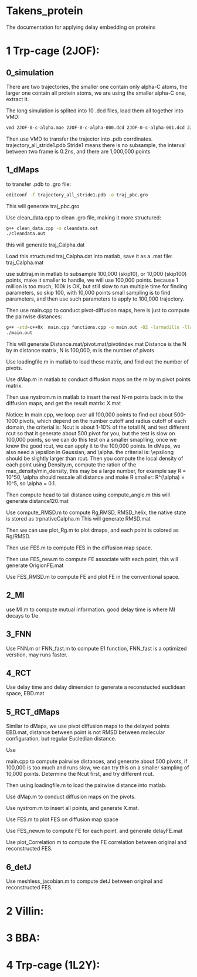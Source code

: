 # Takens_protein
The documentation for applying delay embedding on proteins

# 1 Trp-cage (2JOF): 

## 0_simulation

There are two trajectories, the smaller one contain only alpha-C atoms, the larger one contain all protein atoms, we are using the smaller alpha-C one, extract it.

The long simulation is splited into 10 .dcd files, load them all together into VMD:

```bash
vmd 2JOF-0-c-alpha.mae 2JOF-0-c-alpha-000.dcd 2JOF-0-c-alpha-001.dcd 2JOF-0-c-alpha-002.dcd 2JOF-0-c-alpha-003.dcd 2JOF-0-c-alpha-004.dcd 2JOF-0-c-alpha-005.dcd 2JOF-0-c-alpha-006.dcd 2JOF-0-c-alpha-007.dcd 2JOF-0-c-alpha-008.dcd 2JOF-0-c-alpha-009.dcd 2JOF-0-c-alpha-010.dcd
```

Then use VMD to transfer the trajector into .pdb corrdinates. trajectory_all_stride1.pdb
Stride1 means there is no subsample, the interval between two frame is 0.2ns, and there are 1,000,000 points


## 1_dMaps

to transfer .pdb to .gro file:
```bash
editconf -f trajectory_all_stride1.pdb -o traj_pbc.gro
```
This will generate traj_pbc.gro

Use clean_data.cpp to clean .gro file, making it more structured:
```bash
g++ clean_data.cpp -o cleandata.out
./cleandata.out
```
this will generate traj_Calpha.dat

Load this structured traj_Calpha.dat into matlab, save it as a .mat file: traj_Calpha.mat

use subtraj.m in matlab to subsample 100,000 (skip10), or 10,000 (skip100) points, make it smaller to handle, we will use 100,000 points. because 1 million is too much, 100k is OK, but still slow to run multiple time for finding parameters, so skip 100, with 10,000 points small sampling is to find parameters, and then use such parameters to apply to 100,000 trajectory. 

Then use main.cpp to conduct pivot-diffusion maps, here is just to compute the pairwise distances:
```bash
g++ -std=c++0x  main.cpp functions.cpp -o main.out -O2 -larmadillo -llapack -lblas
./main.out
```
This will generate Distance.mat/pivot.mat/pivotindex.mat Distance is the N by m distance matrix, N is 100,000, m is the number of pivots

Use loadingfile.m in matlab to load these matrix, and find out the number of pivots.

Use dMap.m in matlab to conduct diffusion maps on the m by m pivot points matrix. 

Then use nystrom.m in matlab to insert the rest N-m points back in to the diffusion maps, and get the result matrix: X.mat

Notice: In main.cpp, we loop over all 100,000 points to find out about 500-1000 pivots, which depend on the number cutoff and radius cutoff of each domain, the criterial is: Ncut is about 1-10% of the totall N, and test different rcut so that it generate about 500 pivot for you, but the test is slow on 100,000 points, so we can do this test on a smaller smaplling, once we know the good rcut, we can apply it to the 100,000 points. In dMaps, we also need a \epsilon in Gaussian, and \alpha. the criterial is: \epsilong should be slightly larger than rcut. Then you compute the local density of each point using Density.m, compute the ration of the max_density/min_density, this may be a large number, for example say R = 10^50, \alpha should rescale all distance and make R smaller: R^(\alpha) = 10^5, so \alpha = 0.1.

Then compute head to tail distance using compute_angle.m 
this will generate distance120.mat

Use compute_RMSD.m to compute Rg,RMSD, RMSD_helix, the native state is stored  as trpnativeCalpha.m
This will generate RMSD.mat

Then we can use plot_Rg.m to plot dmaps, and each point is colored as Rg/RMSD.

Then use FES.m to compute FES in the diffusion map space.

Then use FES_new.m to compute FE associate with each point, this will generate OrigionFE.mat

Use FES_RMSD.m to compute FE and plot FE in the conventional space.

## 2_MI
use MI.m to compute mutual information. good delay time is where MI decays to 1/e.

## 3_FNN
Use FNN.m or FNN_fast.m to compute E1 function, FNN_fast is a optimized verstion, may runs faster. 

## 4_RCT
Use delay time and delay dimension to generate a reconstucted euclidean space, EBD.mat

## 5_RCT_dMaps
Similar to dMaps, we use pivot diffusion maps to the delayed points EBD.mat, distance between point is not RMSD between molecular configuration, but regular Eucledian distance.

Use 
  
main.cpp to compute pairwise distances, and generate about 500 pivots, if 100,000 is too much and runs slow, we can try this on a smaller sampling of 10,000 points. Determine the Ncut first, and try different rcut. 

Then using loadingfile.m to load the pairwise distance into matlab. 

Use dMap.m to conduct diffusion maps on the pivots.

Use nystrom.m to insert all points, and generate X.mat.

Use FES.m to plot FES on diffusion map space

Use FES_new.m to compute FE for each point, and generate delayFE.mat

Use plot_Correlation.m to compute the FE correlation between original and reconstructed FES. 

## 6_detJ
Use meshless_jacobian.m to compute detJ between original and reconstructed FES. 




# 2 Villin: 




# 3 BBA: 




# 4 Trp-cage (1L2Y): 
